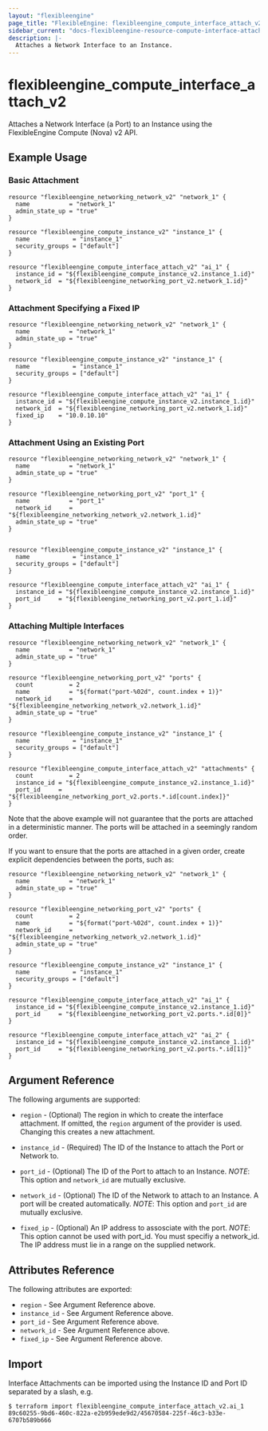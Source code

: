 ```yaml
---
layout: "flexibleengine"
page_title: "FlexibleEngine: flexibleengine_compute_interface_attach_v2"
sidebar_current: "docs-flexibleengine-resource-compute-interface-attach-v2"
description: |-
  Attaches a Network Interface to an Instance.
---
```


# flexibleengine\_compute\_interface\_attach_v2

Attaches a Network Interface (a Port) to an Instance using the FlexibleEngine
Compute (Nova) v2 API.

## Example Usage

### Basic Attachment

```hcl
resource "flexibleengine_networking_network_v2" "network_1" {
  name           = "network_1"
  admin_state_up = "true"
}

resource "flexibleengine_compute_instance_v2" "instance_1" {
  name            = "instance_1"
  security_groups = ["default"]
}

resource "flexibleengine_compute_interface_attach_v2" "ai_1" {
  instance_id = "${flexibleengine_compute_instance_v2.instance_1.id}"
  network_id  = "${flexibleengine_networking_port_v2.network_1.id}"
}

```

### Attachment Specifying a Fixed IP

```hcl
resource "flexibleengine_networking_network_v2" "network_1" {
  name           = "network_1"
  admin_state_up = "true"
}

resource "flexibleengine_compute_instance_v2" "instance_1" {
  name            = "instance_1"
  security_groups = ["default"]
}

resource "flexibleengine_compute_interface_attach_v2" "ai_1" {
  instance_id = "${flexibleengine_compute_instance_v2.instance_1.id}"
  network_id  = "${flexibleengine_networking_port_v2.network_1.id}"
  fixed_ip    = "10.0.10.10"
}

```


### Attachment Using an Existing Port

```hcl
resource "flexibleengine_networking_network_v2" "network_1" {
  name           = "network_1"
  admin_state_up = "true"
}

resource "flexibleengine_networking_port_v2" "port_1" {
  name           = "port_1"
  network_id     = "${flexibleengine_networking_network_v2.network_1.id}"
  admin_state_up = "true"
}


resource "flexibleengine_compute_instance_v2" "instance_1" {
  name            = "instance_1"
  security_groups = ["default"]
}

resource "flexibleengine_compute_interface_attach_v2" "ai_1" {
  instance_id = "${flexibleengine_compute_instance_v2.instance_1.id}"
  port_id     = "${flexibleengine_networking_port_v2.port_1.id}"
}

```

### Attaching Multiple Interfaces

```hcl
resource "flexibleengine_networking_network_v2" "network_1" {
  name           = "network_1"
  admin_state_up = "true"
}

resource "flexibleengine_networking_port_v2" "ports" {
  count          = 2
  name           = "${format("port-%02d", count.index + 1)}"
  network_id     = "${flexibleengine_networking_network_v2.network_1.id}"
  admin_state_up = "true"
}

resource "flexibleengine_compute_instance_v2" "instance_1" {
  name            = "instance_1"
  security_groups = ["default"]
}

resource "flexibleengine_compute_interface_attach_v2" "attachments" {
  count          = 2
  instance_id = "${flexibleengine_compute_instance_v2.instance_1.id}"
  port_id     = "${flexibleengine_networking_port_v2.ports.*.id[count.index]}"
}
```

Note that the above example will not guarantee that the ports are attached in
a deterministic manner. The ports will be attached in a seemingly random
order.

If you want to ensure that the ports are attached in a given order, create
explicit dependencies between the ports, such as:

```hcl
resource "flexibleengine_networking_network_v2" "network_1" {
  name           = "network_1"
  admin_state_up = "true"
}

resource "flexibleengine_networking_port_v2" "ports" {
  count          = 2
  name           = "${format("port-%02d", count.index + 1)}"
  network_id     = "${flexibleengine_networking_network_v2.network_1.id}"
  admin_state_up = "true"
}

resource "flexibleengine_compute_instance_v2" "instance_1" {
  name            = "instance_1"
  security_groups = ["default"]
}

resource "flexibleengine_compute_interface_attach_v2" "ai_1" {
  instance_id = "${flexibleengine_compute_instance_v2.instance_1.id}"
  port_id     = "${flexibleengine_networking_port_v2.ports.*.id[0]}"
}

resource "flexibleengine_compute_interface_attach_v2" "ai_2" {
  instance_id = "${flexibleengine_compute_instance_v2.instance_1.id}"
  port_id     = "${flexibleengine_networking_port_v2.ports.*.id[1]}"
}
```

## Argument Reference

The following arguments are supported:

* `region` - (Optional) The region in which to create the interface attachment.
    If omitted, the `region` argument of the provider is used. Changing this
    creates a new attachment.

* `instance_id` - (Required) The ID of the Instance to attach the Port or Network to.

* `port_id` - (Optional) The ID of the Port to attach to an Instance.
   _NOTE_: This option and `network_id` are mutually exclusive.

* `network_id` - (Optional) The ID of the Network to attach to an Instance. A port will be created automatically.
   _NOTE_: This option and `port_id` are mutually exclusive.

* `fixed_ip` - (Optional) An IP address to assosciate with the port.
   _NOTE_: This option cannot be used with port_id. You must specifiy a network_id. The IP address must lie in a range on the supplied network.

## Attributes Reference

The following attributes are exported:

* `region` - See Argument Reference above.
* `instance_id` - See Argument Reference above.
* `port_id` - See Argument Reference above.
* `network_id` - See Argument Reference above.
* `fixed_ip`  - See Argument Reference above.

## Import

Interface Attachments can be imported using the Instance ID and Port ID
separated by a slash, e.g.

```
$ terraform import flexibleengine_compute_interface_attach_v2.ai_1 89c60255-9bd6-460c-822a-e2b959ede9d2/45670584-225f-46c3-b33e-6707b589b666
```
